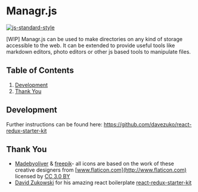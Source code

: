 # Managr.js

[![js-standard-style](https://img.shields.io/badge/code%20style-standard-brightgreen.svg)](http://standardjs.com/)

[WIP] Managr.js can be used to make directories on any kind of storage accessible to the web. It can be extended to provide useful tools like markdown editors, photo editors or other js based tools to manipulate files.


## Table of Contents
1. [Development](#development)
1. [Thank You](#thank-you)

## Development
Further instructions can be found here: https://github.com/davezuko/react-redux-starter-kit

## Thank You
* [Madebyoliver](http://www.flaticon.com/authors/madebyoliver) & [freepik](http://www.flaticon.com/authors/freepik)- all icons are based on the work of these creative designers from [www.flaticon.com](http://www.flaticon.com) licensed by [CC 3.0 BY](http://creativecommons.org/licenses/by/3.0/)
* [David Zukowski](https://github.com/davezuko) for his amazing react boilerplate [react-redux-starter-kit](https://github.com/davezuko/react-redux-starter-kit)
